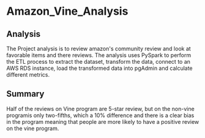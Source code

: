 # Amazon_Vine_Analysis

## Analysis ##

The Project analysis is to review amazon's community review and look at favorable items and there reviews. The analysis uses PySpark to perform the ETL process to extract the dataset, transform the data, connect to an AWS RDS instance, load the transformed data into pgAdmin and calculate different metrics.

## Summary ##

Half of the reviews on Vine program are 5-star review, but on the non-vine programis only two-fifths, which a 10% difference and there is a clear bias in the program meaning that people are more likely to have a positive review on the vine program.
